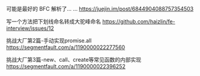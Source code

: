 可能是最好的 BFC 解析了... ...
https://juejin.im/post/6844904088757354503

写一个方法把下划线命名转成大驼峰命名
https://github.com/haizlin/fe-interview/issues/12


挑战大厂第2篇-手动实现promise.all
https://segmentfault.com/a/1190000022277560

挑战大厂第3篇-new、call、create等常见函数的内部实现
https://segmentfault.com/a/1190000022396252
